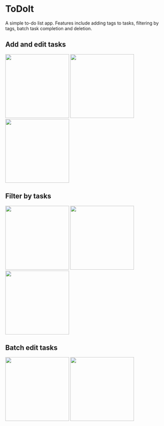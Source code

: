 # ToDoIt

A simple to-do list app. Features include adding tags to tasks, filtering by tags, batch task completion and deletion.

## Add and edit tasks
<p float="center">
<img src="https://github.com/carolinefrey/ToDoIt/assets/22801309/b4fea2d6-49e7-42c7-a97f-76b843fd36c3" width="200">
<img src="https://github.com/carolinefrey/ToDoIt/assets/22801309/605bcb8a-ec0d-4260-ade0-1069781f2ebf" width="200">
<img src="https://github.com/carolinefrey/ToDoIt/assets/22801309/a0145a8c-0421-478d-8b5b-bbe7105de7cb" width="200">
</p>

## Filter by tasks
<p float="center">
<img src="https://github.com/carolinefrey/ToDoIt/assets/22801309/b4fea2d6-49e7-42c7-a97f-76b843fd36c3" width="200">
<img src="https://github.com/carolinefrey/ToDoIt/assets/22801309/445a8c5c-f9b0-49a8-8381-6fec2345e382" width="200">
<img src="https://github.com/carolinefrey/ToDoIt/assets/22801309/546ad109-db5f-460a-a1b6-fa6629cc6e5e" width="200">
</p>

## Batch edit tasks
<p float="center">
<img src="https://github.com/carolinefrey/ToDoIt/assets/22801309/8b40f34b-575e-4d4a-860c-6c0b145dc9e9" width="200">
<img src="https://github.com/carolinefrey/ToDoIt/assets/22801309/713844db-d37e-47bd-b7f1-68c5ccf902d8" width="200">
</p>
